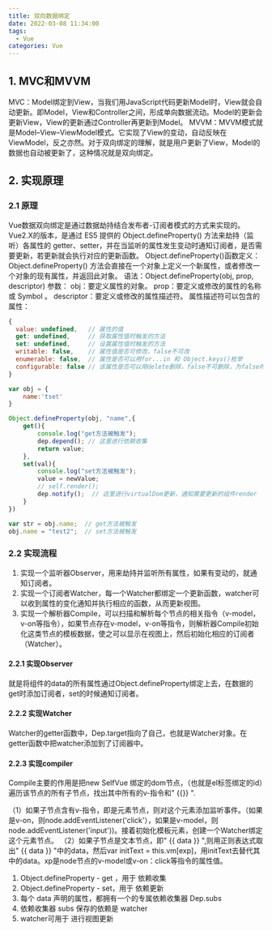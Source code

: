 ```yaml
---
title: 双向数据绑定
date: 2022-03-08 11:34:00
tags: 
  - Vue
categories: Vue
---
```

## 1. MVC和MVVM
MVC：Model绑定到View，当我们用JavaScript代码更新Model时，View就会自动更新。即Model，View和Controller之间，形成单向数据流动。Model的更新会更新View，View的更新通过Controller再更新到Model。
MVVM：MVVM模式就是Model–View–ViewModel模式。它实现了View的变动，自动反映在 ViewModel，反之亦然。对于双向绑定的理解，就是用户更新了View，Model的数据也自动被更新了，这种情况就是双向绑定。

## 2. 实现原理
### 2.1 原理
Vue数据双向绑定是通过数据劫持结合发布者-订阅者模式的方式来实现的。Vue2.X的版本，是通过 ES5 提供的 Object.defineProperty() 方法来劫持（监听）各属性的 getter、setter，并在当监听的属性发生变动时通知订阅者，是否需要更新，若更新就会执行对应的更新函数。
Object.defineProperty()函数定义：Object.defineProperty() 方法会直接在一个对象上定义一个新属性，或者修改一个对象的现有属性，并返回此对象。
语法：Object.defineProperty(obj, prop, descriptor)
参数：
obj：要定义属性的对象。
prop：要定义或修改的属性的名称或 Symbol 。
descriptor：要定义或修改的属性描述符。
属性描述符可以包含的属性：

```javascript
{
  value: undefined,   // 属性的值
  get: undefined,     // 获取属性值时触发的方法
  set: undefined,     // 设置属性值时触发的方法
  writable: false,    // 属性值是否可修改，false不可改
  enumerable: false,  // 属性是否可以用for...in 和 Object.keys()枚举
  configurable: false // 该属性是否可以用delete删除，false不可删除，为false时也不能再修改该参数
}
```

```javascript
var obj = {    
    name:'tset'
}

Object.defineProperty(obj, "name",{
    get(){        
        console.log("get方法被触发");
        dep.depend(); // 这里进行依赖收集
        return value;
    },
    set(val){        
        console.log("set方法被触发");
        value = newValue;
        // self.render();
        dep.notify();  // 这里进行virtualDom更新，通知需要更新的组件render
    }
})

var str = obj.name;  // get方法被触发
obj.name = "test2";  // set方法被触发
```

### 2.2 实现流程

1. 实现一个监听器Observer，用来劫持并监听所有属性，如果有变动的，就通知订阅者。
2. 实现一个订阅者Watcher，每一个Watcher都绑定一个更新函数，watcher可以收到属性的变化通知并执行相应的函数，从而更新视图。
3. 实现一个解析器Compile，可以扫描和解析每个节点的相关指令（v-model，v-on等指令），如果节点存在v-model，v-on等指令，则解析器Compile初始化这类节点的模板数据，使之可以显示在视图上，然后初始化相应的订阅者（Watcher）。

#### 2.2.1 实现Observer
就是将组件的data的所有属性通过Object.defineProperty绑定上去，在数据的get时添加订阅者，set的时候通知订阅者。

#### 2.2.2 实现Watcher
Watcher的getter函数中，Dep.target指向了自己，也就是Watcher对象。在getter函数中把watcher添加到了订阅器中。

#### 2.2.3 实现compiler
Compile主要的作用是把new SelfVue 绑定的dom节点，（也就是el标签绑定的id）遍历该节点的所有子节点，找出其中所有的v-指令和" {{}} ".

（1）如果子节点含有v-指令，即是元素节点，则对这个元素添加监听事件。（如果是v-on，则node.addEventListener('click'），如果是v-model，则node.addEventListener('input'))。接着初始化模板元素，创建一个Watcher绑定这个元素节点。
（2）如果子节点是文本节点，即" {{ data }} ",则用正则表达式取出" {{ data }} "中的data，然后var initText = this.vm[exp]，用initText去替代其中的data。xp是node节点的v-model或v-on：click等指令的属性值。


1. Object.defineProperty - get ，用于 依赖收集
2. Object.defineProperty - set，用于 依赖更新
3. 每个 data 声明的属性，都拥有一个的专属依赖收集器 Dep.subs
4. 依赖收集器 subs 保存的依赖是 watcher
5. watcher可用于 进行视图更新